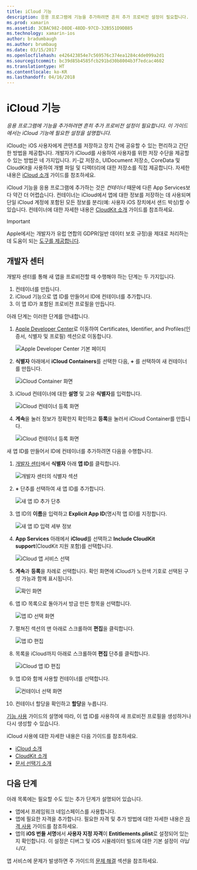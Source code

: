 ```yaml
---
title: iCloud 기능
description: 응용 프로그램에 기능을 추가하려면 흔히 추가 프로비전 설정이 필요합니다. 이 가이드에서는 iCloud 기능에 필요한 설정을 설명합니다.
ms.prod: xamarin
ms.assetid: 3CBAC982-D8DE-48DD-97CD-32B551D9DB85
ms.technology: xamarin-ios
author: bradumbaugh
ms.author: brumbaug
ms.date: 03/15/2017
ms.openlocfilehash: e426423854e7c569576c374ea1284c4de099a2d1
ms.sourcegitcommit: bc39d85b4585fcb291bd30b8004b3f7edcac4602
ms.translationtype: HT
ms.contentlocale: ko-KR
ms.lasthandoff: 04/16/2018
---
```

# <a name="icloud-capabilities"></a>iCloud 기능

_응용 프로그램에 기능을 추가하려면 흔히 추가 프로비전 설정이 필요합니다. 이 가이드에서는 iCloud 기능에 필요한 설정을 설명합니다._

iCloud는 iOS 사용자에게 콘텐츠를 저장하고 장치 간에 공유할 수 있는 편리하고 간단한 방법을 제공합니다. 개발자가 iCloud를 사용하여 사용자를 위한 저장 수단을 제공할 수 있는 방법은 네 가지입니다. 키-값 저장소, UIDocument 저장소, CoreData 및 CloudKit을 사용하여 개별 파일 및 디렉터리에 대한 저장소를 직접 제공합니다. 자세한 내용은 [iCloud 소개](~/ios/data-cloud/introduction-to-icloud.md) 가이드를 참조하세요.

iCloud 기능을 응용 프로그램에 추가하는 것은 _컨테이너_ 때문에 다른 App Services보다 약간 더 어렵습니다. 컨테이너는 iCloud에서 앱에 대한 정보를 저장하는 데 사용되며 단일 iCloud 계정에 포함된 모든 정보를 분리(예: 사용자 iOS 장치에서 샌드 박싱)할 수 있습니다. 컨테이너에 대한 자세한 내용은 [CloudKit 소개](~/ios/data-cloud/intro-to-cloudkit.md) 가이드를 참조하세요.

> [!IMPORTANT]
> Apple에서는 개발자가 유럽 연합의 GDPR(일반 데이터 보호 규정)을 제대로 처리하는 데 도움이 되는 [도구를 제공합니다](https://developer.apple.com/support/allowing-users-to-manage-data/).

<a name="icloud-developer-center" />

## <a name="developer-center"></a>개발자 센터

개발자 센터를 통해 새 앱을 프로비전할 때 수행해야 하는 단계는 두 가지입니다.

1.  컨테이너를 만듭니다.
2.  iCloud 기능으로 앱 ID를 만들어서 ID에 컨테이너를 추가합니다.
3. 이 앱 ID가 포함된 프로비전 프로필을 만듭니다.

아래 단계는 이러한 단계를 안내합니다.

1.  [Apple Developer Center](https://developer.apple.com/account/)로 이동하여 Certificates, Identifier, and Profiles(인증서, 식별자 및 프로필) 섹션으로 이동합니다. 
    
     ![Apple Developer Center 기본 페이지](icloud-capabilities-images/image22.png)

2.  **식별자** 아래에서 **iCloud Containers**를 선택한 다음, **+** 를 선택하여 새 컨테이너를 만듭니다.  
    
    ![iCloud Container 화면](icloud-capabilities-images/image23.png)

3.  iCloud 컨테이너에 대한 **설명** 및 고유 **식별자**를 입력합니다. 
    
    ![iCloud 컨테이너 등록 화면](icloud-capabilities-images/image24.png)

4.  **계속**을 눌러 정보가 정확한지 확인하고 **등록**을 눌러서 iCloud Container를 만듭니다.  
    
    ![iCloud 컨테이너 등록 화면](icloud-capabilities-images/image25.png)

새 앱 ID를 만들어서 ID에 컨테이너를 추가하려면 다음을 수행합니다.

1.  [개발자 센터](https://developer.apple.com/account/)에서 **식별자** 아래 **앱 ID**를 클릭합니다. 
    
    ![개발자 센터의 식별자 섹션](icloud-capabilities-images/image26.png)

2.  **+** 단추를 선택하여 새 앱 ID를 추가합니다. 
    
    ![새 앱 ID 추가 단추](icloud-capabilities-images/image27.png)

3.  앱 ID의 **이름**을 입력하고 **Explicit App ID**(명시적 앱 ID)를 지정합니다.
    
    ![새 앱 ID 입력 세부 정보](icloud-capabilities-images/image28.png)

4.  **App Services** 아래에서 **iCloud**를 선택하고 **Include CloudKit support**(CloudKit 지원 포함)를 선택합니다.
    
    ![iCloud 앱 서비스 선택](icloud-capabilities-images/image29.png)

5.  **계속**과 **등록**을 차례로 선택합니다. 확인 화면에 iCloud가 노란색 기호로 선택된 구성 가능과 함께 표시됩니다.   
    
    ![확인 화면](icloud-capabilities-images/image30.png)

6.  앱 ID 목록으로 돌아가서 방금 만든 항목을 선택합니다. 
    
    ![앱 ID 선택 화면](icloud-capabilities-images/image31.png)

7.  펼쳐진 섹션의 맨 아래로 스크롤하여 **편집**을 클릭합니다.
    
    ![앱 ID 편집](icloud-capabilities-images/image32.png)

8.  목록을 iCloud까지 아래로 스크롤하여 **편집** 단추를 클릭합니다.  
    
    ![iCloud 앱 ID 편집](icloud-capabilities-images/image33.png)

9.  앱 ID와 함께 사용할 컨테이너를 선택합니다.  
    
    ![컨테이너 선택 화면](icloud-capabilities-images/image34.png)

10. 컨테이너 할당을 확인하고 **할당**을 누릅니다.
 
[기능 사용](~/ios/deploy-test/provisioning/capabilities/index.md) 가이드의 설명에 따라, 이 앱 ID를 사용하여 새 프로비전 프로필을 생성하거나 다시 생성할 수 있습니다. 

iCloud 사용에 대한 자세한 내용은 다음 가이드를 참조하세요.

*   [iCloud 소개](~/ios/data-cloud/introduction-to-icloud.md)
*   [CloudKit 소개](~/ios/data-cloud/intro-to-cloudkit.md)
*   [문서 선택기 소개](~/ios/platform/document-picker.md)

## <a name="next-steps"></a>다음 단계
 
아래 목록에는 필요할 수도 있는 추가 단계가 설명되어 있습니다.

* 앱에서 프레임워크 네임스페이스를 사용합니다.
* 앱에 필요한 자격을 추가합니다. 필요한 자격 및 추가 방법에 대한 자세한 내용은 [자격 사용](~/ios/deploy-test/provisioning/entitlements.md) 가이드를 참조하세요.
* 앱의 **iOS 번들 서명**에서 **사용자 지정 자격**이 **Entitlements.plist**로 설정되어 있는지 확인합니다. 이 설정은 디버그 및 iOS 시뮬레이터 빌드에 대한 기본 설정이 _아닙니다_.

앱 서비스에 문제가 발생하면 주 가이드의 [문제 해결](~/ios/deploy-test/provisioning/capabilities/index.md) 섹션을 참조하세요.
